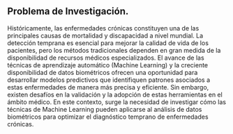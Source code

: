 ## Problema de Investigación.
Históricamente, las enfermedades crónicas constituyen una de las principales causas de
mortalidad y discapacidad a nivel mundial. La detección temprana es esencial para mejorar la
calidad de vida de los pacientes, pero los métodos tradicionales dependen en gran medida de la
disponibilidad de recursos médicos especializados.
El avance de las técnicas de aprendizaje automático (Machine Learning) y la creciente
disponibilidad de datos biométricos ofrecen una oportunidad para desarrollar modelos
predictivos que identifiquen patrones asociados a estas enfermedades de manera más precisa y
eficiente. Sin embargo, existen desafíos en la validación y la adopción de estas herramientas en
el ámbito médico.
En este contexto, surge la necesidad de investigar cómo las técnicas de Machine Learning
pueden aplicarse al análisis de datos biométricos para optimizar el diagnóstico temprano de
enfermedades crónicas.
